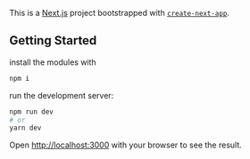 This is a [Next.js](https://nextjs.org/) project bootstrapped with [`create-next-app`](https://github.com/vercel/next.js/tree/canary/packages/create-next-app).

## Getting Started

install the modules with

```bash
npm i
```

run the development server:

```bash
npm run dev
# or
yarn dev
```

Open [http://localhost:3000](http://localhost:3000) with your browser to see the result.
